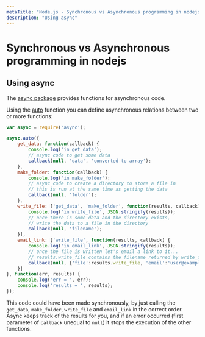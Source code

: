 ```yaml
---
metaTitle: "Node.js - Synchronous vs Asynchronous programming in nodejs"
description: "Using async"
---
```


# Synchronous vs Asynchronous programming in nodejs




## Using async


The [async package](https://www.npmjs.com/package/async) provides functions for asynchronous code.

Using the [auto](http://caolan.github.io/async/docs.html#auto) function you can define asynchronous relations between two or more functions:

```js
var async = require('async');

async.auto({
    get_data: function(callback) {
        console.log('in get_data');
        // async code to get some data
        callback(null, 'data', 'converted to array');
    },
    make_folder: function(callback) {
        console.log('in make_folder');
        // async code to create a directory to store a file in
        // this is run at the same time as getting the data
        callback(null, 'folder');
    },
    write_file: ['get_data', 'make_folder', function(results, callback) {
        console.log('in write_file', JSON.stringify(results));
        // once there is some data and the directory exists,
        // write the data to a file in the directory
        callback(null, 'filename');
    }],
    email_link: ['write_file', function(results, callback) {
        console.log('in email_link', JSON.stringify(results));
        // once the file is written let's email a link to it...
        // results.write_file contains the filename returned by write_file.
        callback(null, {'file':results.write_file, 'email':'user@example.com'});
    }]
}, function(err, results) {
    console.log('err = ', err);
    console.log('results = ', results);
});

```

This code could have been made synchronously, by just calling the `get_data`, `make_folder`, `write_file` and `email_link` in the correct order. Async keeps track of the results for you, and if an error occurred (first parameter of `callback` unequal to `null`) it stops the execution of the other functions.

